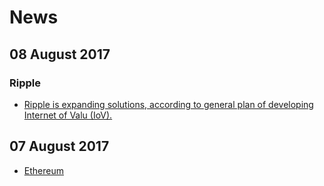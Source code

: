 # News
## 08 August 2017
### Ripple
* [Ripple is expanding solutions, according to general plan of developing Internet of Valu (IoV).](ripple_08-08-17.md)
## 07 August 2017
* [Ethereum](ethereum_07-08-17.md)

